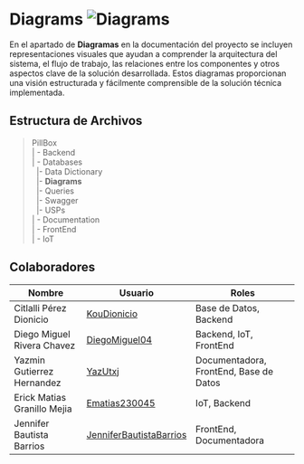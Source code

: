 # Diagrams  ![Diagrams](https://img.shields.io/badge/Microsoft_Visio-3955A3?style=for-the-badge&logo=microsoft-visio&logoColor=white)

En el apartado de **Diagramas** en la documentación del proyecto se incluyen representaciones visuales que ayudan a comprender la arquitectura del sistema, el flujo de trabajo, las relaciones entre los componentes y otros aspectos clave de la solución desarrollada. Estos diagramas proporcionan una visión estructurada y fácilmente comprensible de la solución técnica implementada.


## Estructura de Archivos

>PillBox<br>
>| - Backend <br>
>| - Databases<br>
>&nbsp;&nbsp;|- Data Dictionary<br>
>&nbsp;&nbsp;|- **Diagrams**<br>
>&nbsp;&nbsp;|- Queries<br>
>&nbsp;&nbsp;|- Swagger<br>
>&nbsp;&nbsp;|- USPs<br>
>| - Documentation<br>
>| - FrontEnd<br>
>| - IoT

## Colaboradores

| Nombre                        | Usuario             | Roles |
|-------------------------------|---------------------|--------|
|  Citlalli Pérez Dionicio |      [KouDionicio](https://github.com/KouDionicio)  |  Base de Datos, Backend      |
|  Diego Miguel Rivera Chavez | [DiegoMiguel04](https://github.com/DiegoMiguel04)       |  Backend, IoT, FrontEnd     |
|  Yazmin Gutierrez Hernandez | [YazUtxj](https://github.com/YazUtxj)            | Documentadora, FrontEnd, Base de Datos   |
|  Erick Matias Granillo Mejia | [Ematias230045](https://github.com/Ematias230045)            | IoT, Backend     |
|  Jennifer Bautista Barrios |[JenniferBautistaBarrios](https://github.com/JenniferBautistaBarrios)            | FrontEnd, Documentadora      |
